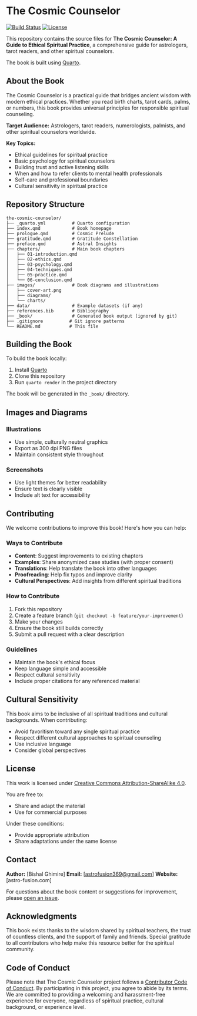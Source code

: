 # The Cosmic Counselor

<!-- badges: start -->
[![Build Status](https://img.shields.io/badge/build-passing-brightgreen.svg)](https://github.com/astro-fusion/the-cosmic-counselor)
[![License](https://img.shields.io/badge/license-MIT-blue.svg)](LICENSE)
<!-- badges: end -->

This repository contains the source files for **The Cosmic Counselor: A Guide to Ethical Spiritual Practice**, a comprehensive guide for astrologers, tarot readers, and other spiritual counselors.

The book is built using [Quarto](https://quarto.org/).

## About the Book

The Cosmic Counselor is a practical guide that bridges ancient wisdom with modern ethical practices. Whether you read birth charts, tarot cards, palms, or numbers, this book provides universal principles for responsible spiritual counseling.

**Target Audience:** Astrologers, tarot readers, numerologists, palmists, and other spiritual counselors worldwide.

**Key Topics:**
- Ethical guidelines for spiritual practice
- Basic psychology for spiritual counselors
- Building trust and active listening skills
- When and how to refer clients to mental health professionals
- Self-care and professional boundaries
- Cultural sensitivity in spiritual practice

## Repository Structure

```
the-cosmic-counselor/
├── _quarto.yml          # Quarto configuration
├── index.qmd            # Book homepage
├── prologue.qmd         # Cosmic Prelude
├── gratitude.qmd        # Gratitude Constellation
├── preface.qmd          # Astral Insights
├── chapters/            # Main book chapters
│   ├── 01-introduction.qmd
│   ├── 02-ethics.qmd
│   ├── 03-psychology.qmd
│   ├── 04-techniques.qmd
│   ├── 05-practice.qmd
│   └── 06-conclusion.qmd
├── images/              # Book diagrams and illustrations
│   ├── cover-art.png
│   ├── diagrams/
│   └── charts/
├── data/                # Example datasets (if any)
├── references.bib       # Bibliography
├── _book/               # Generated book output (ignored by git)
├── .gitignore          # Git ignore patterns
└── README.md           # This file
```

## Building the Book

To build the book locally:

1. Install [Quarto](https://quarto.org/docs/get-started/)
2. Clone this repository
3. Run `quarto render` in the project directory

The book will be generated in the `_book/` directory.

## Images and Diagrams

### Illustrations
- Use simple, culturally neutral graphics
- Export as 300 dpi PNG files
- Maintain consistent style throughout

### Screenshots
- Use light themes for better readability
- Ensure text is clearly visible
- Include alt text for accessibility

## Contributing

We welcome contributions to improve this book! Here's how you can help:

### Ways to Contribute
- **Content**: Suggest improvements to existing chapters
- **Examples**: Share anonymized case studies (with proper consent)
- **Translations**: Help translate the book into other languages
- **Proofreading**: Help fix typos and improve clarity
- **Cultural Perspectives**: Add insights from different spiritual traditions

### How to Contribute
1. Fork this repository
2. Create a feature branch (`git checkout -b feature/your-improvement`)
3. Make your changes
4. Ensure the book still builds correctly
5. Submit a pull request with a clear description

### Guidelines
- Maintain the book's ethical focus
- Keep language simple and accessible
- Respect cultural sensitivity
- Include proper citations for any referenced material

## Cultural Sensitivity

This book aims to be inclusive of all spiritual traditions and cultural backgrounds. When contributing:
- Avoid favoritism toward any single spiritual practice
- Respect different cultural approaches to spiritual counseling
- Use inclusive language
- Consider global perspectives

## License

This work is licensed under [Creative Commons Attribution-ShareAlike 4.0](https://creativecommons.org/licenses/by-sa/4.0/).

You are free to:
- Share and adapt the material
- Use for commercial purposes

Under these conditions:
- Provide appropriate attribution
- Share adaptations under the same license

## Contact

**Author:** [Bishal Ghimire]
**Email:** [astrofusion369@gmail.com]
**Website:** [astro-fusion.com]

For questions about the book content or suggestions for improvement, please [open an issue](https://github.com/yourusername/cosmic-counselor/issues).

## Acknowledgments

This book exists thanks to the wisdom shared by spiritual teachers, the trust of countless clients, and the support of family and friends. Special gratitude to all contributors who help make this resource better for the spiritual community.

## Code of Conduct

Please note that The Cosmic Counselor project follows a [Contributor Code of Conduct](CODE_OF_CONDUCT.md). By participating in this project, you agree to abide by its terms. We are committed to providing a welcoming and harassment-free experience for everyone, regardless of spiritual practice, cultural background, or experience level.
